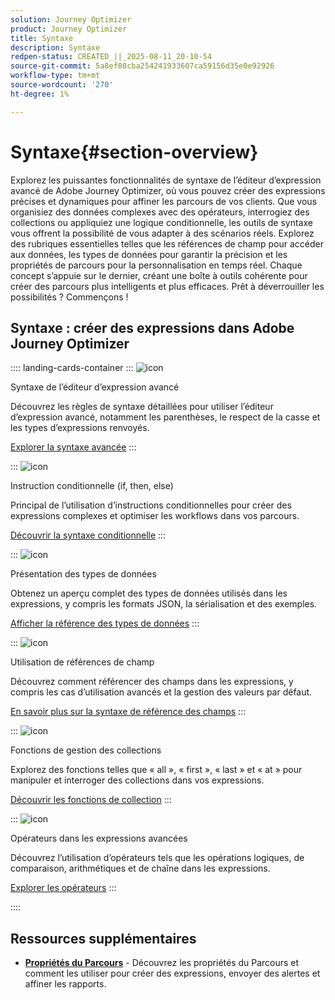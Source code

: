 ```yaml
---
solution: Journey Optimizer
product: Journey Optimizer
title: Syntaxe
description: Syntaxe
redpen-status: CREATED_||_2025-08-11_20-10-54
source-git-commit: 5a8ef88cba254241933607ca59156d35e0e92926
workflow-type: tm+mt
source-wordcount: '270'
ht-degree: 1%

---
```



# Syntaxe{#section-overview}

Explorez les puissantes fonctionnalités de syntaxe de l’éditeur d’expression avancé de Adobe Journey Optimizer, où vous pouvez créer des expressions précises et dynamiques pour affiner les parcours de vos clients. Que vous organisiez des données complexes avec des opérateurs, interrogiez des collections ou appliquiez une logique conditionnelle, les outils de syntaxe vous offrent la possibilité de vous adapter à des scénarios réels. Explorez des rubriques essentielles telles que les références de champ pour accéder aux données, les types de données pour garantir la précision et les propriétés de parcours pour la personnalisation en temps réel. Chaque concept s’appuie sur le dernier, créant une boîte à outils cohérente pour créer des parcours plus intelligents et plus efficaces. Prêt à déverrouiller les possibilités ? Commençons !

## Syntaxe : créer des expressions dans Adobe Journey Optimizer

:::: landing-cards-container
:::
![icon](https://cdn.experienceleague.adobe.com/icons/code-branch.svg)

Syntaxe de l’éditeur d’expression avancé

Découvrez les règles de syntaxe détaillées pour utiliser l’éditeur d’expression avancé, notamment les parenthèses, le respect de la casse et les types d’expressions renvoyés.

[Explorer la syntaxe avancée](../using/building-journeys/expression/generalities.md)
:::

:::
![icon](https://cdn.experienceleague.adobe.com/icons/list-check.svg)

Instruction conditionnelle (if, then, else)

Principal de l’utilisation d’instructions conditionnelles pour créer des expressions complexes et optimiser les workflows dans vos parcours.

[Découvrir la syntaxe conditionnelle](../using/building-journeys/expression/conditional-instruction.md)
:::

:::
![icon](https://cdn.experienceleague.adobe.com/icons/book.svg)

Présentation des types de données

Obtenez un aperçu complet des types de données utilisés dans les expressions, y compris les formats JSON, la sérialisation et des exemples.

[Afficher la référence des types de données](../using/building-journeys/expression/data-types.md)
:::

:::
![icon](https://cdn.experienceleague.adobe.com/icons/code-branch.svg)

Utilisation de références de champ

Découvrez comment référencer des champs dans les expressions, y compris les cas d’utilisation avancés et la gestion des valeurs par défaut.

[En savoir plus sur la syntaxe de référence des champs](../using/building-journeys/expression/field-references.md)
:::

:::
![icon](https://cdn.experienceleague.adobe.com/icons/gear.svg)

Fonctions de gestion des collections

Explorez des fonctions telles que « all », « first », « last » et « at » pour manipuler et interroger des collections dans vos expressions.

[Découvrir les fonctions de collection](../using/building-journeys/expression/collection-management-functions.md)
:::

:::
![icon](https://cdn.experienceleague.adobe.com/icons/screwdriver-wrench.svg)

Opérateurs dans les expressions avancées

Découvrez l’utilisation d’opérateurs tels que les opérations logiques, de comparaison, arithmétiques et de chaîne dans les expressions.

[Explorer les opérateurs](../using/building-journeys/expression/operators.md)
:::

::::


## Ressources supplémentaires

- **[Propriétés du Parcours](../using/building-journeys/expression/journey-properties.md)** - Découvrez les propriétés du Parcours et comment les utiliser pour créer des expressions, envoyer des alertes et affiner les rapports.
